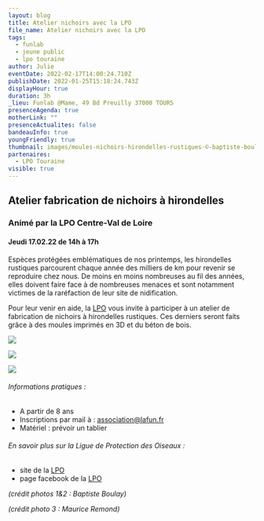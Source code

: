 ```yaml
---
layout: blog
title: Atelier nichoirs avec la LPO
file_name: Atelier nichoirs avec la LPO
tags:
  - funlab
  - jeune public
  - lpo touraine
author: Julie
eventDate: 2022-02-17T14:00:24.710Z
publishDate: 2022-01-25T15:18:24.743Z
displayHour: true
duration: 3h
_lieu: Funlab @Mame, 49 Bd Preuilly 37000 TOURS
presenceAgenda: true
motherLink: ""
presenceActualites: false
bandeauInfo: true
youngFriendly: true
thumbnail: images/moules-nichoirs-hirondelles-rustiques-©-baptiste-boulay.png
partenaires:
  - LPO Touraine
visible: true
---
```

## Atelier fabrication de nichoirs à hirondelles

### Animé par la LPO Centre-Val de Loire

#### Jeudi 17.02.22 de 14h à 17h

Espèces protégées emblématiques de nos printemps, les hirondelles rustiques parcourent chaque année des milliers de km pour revenir se reproduire chez nous. De moins en moins nombreuses au fil des années, elles doivent faire face à de nombreuses menaces et sont notamment victimes de la raréfaction de leur site de nidification.

Pour leur venir en aide, la [LPO](https://www.lpotouraine.fr/) vous invite à participer à un atelier de fabrication de nichoirs à hirondelles rustiques. Ces derniers seront faits grâce à des moules imprimés en 3D et du béton de bois.

![](images/moules-nichoirs-hirondelles-rustiques-©-baptiste-boulay.png)

![](images/fabrication-nichoirs-hirondelles-rustiques-©-baptiste-boulay.png)

![](images/hirondelle-rustique-dans-nichoir-artificiel-©-maurice-remond.png)



###### Informations pratiques :

* A partir de 8 ans
* Inscriptions par mail à : association@lafun.fr
* Matériel : prévoir un tablier

###### En savoir plus sur la Ligue de Protection des Oiseaux : 
* site de la [LPO](https://www.lpotouraine.fr/)
* page facebook de la [LPO](https://www.facebook.com/LPO-Touraine-707021036035030)

*(crédit photos 1&2 : Baptiste Boulay)*

*(crédit photo 3 : Maurice Remond)*